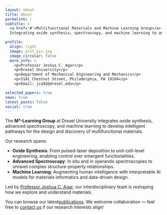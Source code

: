 ```yaml
---
layout: about
title: About
permalink: /
subtitle: >
  <a href='#'>Multifunctional Materials and Machine Learning Group</a>. 
  Integrating oxide synthesis, spectroscopy, and machine learning to advance the design of next-generation materials.

profile:
  align: right
  image: prof_pic.jpg
  image_circular: false
  more_info: >
    <p>Professor Joshua C. Agar</p>
    <p>Drexel University</p>
    <p>Department of Mechanical Engineering and Mechanics</p>
    <p>3141 Chestnut Street, Philadelphia, PA 19104</p>
    <p>Email: jca92@drexel.edu</p>

selected_papers: true
news: true
latest_posts: false
social: true
---
```


The **M³-Learning Group** at Drexel University integrates oxide synthesis, advanced spectroscopy, and machine learning to develop intelligent pathways for the design and discovery of multifunctional materials.

Our research spans:
- **Oxide Synthesis**: From pulsed-laser deposition to unit-cell-level engineering, enabling control over emergent functionalities.
- **Advanced Spectroscopy**: In situ and in operando spectroscopies to unravel complex structure-property relationships.
- **Machine Learning**: Augmenting human intelligence with interpretable AI models for materials informatics and data-driven design.

Led by [Professor Joshua C. Agar](https://drexel.edu/engineering/about/faculty-staff/A/agar-joshua/), our interdisciplinary team is reshaping how we explore and understand materials.

You can browse our latest[publications](/publications/). 
We welcome collaboration — feel free to [contact us](mailto:joshua.agar@drexel.edu) if our research interests align!
